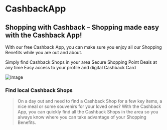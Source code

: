 # CashbackApp

## Shopping with Cashback – Shopping made easy with the Cashback App!

With our free Cashback App, you can make sure you enjoy all our Shopping Benefits while you are out and about.

Simply find Cashback Shops in your area
Secure Shopping Point Deals at any time
Easy access to your profile and digital Cashback Card

![Image](https://www.lyoness.com/media/at/cashback-world/app1.png)

### Find local Cashback Shops
> On a day out and need to find a Cashback Shop for a few key items, 
a nice meal or some souvenirs for your loved ones? With the Cashback App,
you can quickly find all the Cashback Shops in the area so you always know where you can take advantage of your Shopping Benefits.
>


